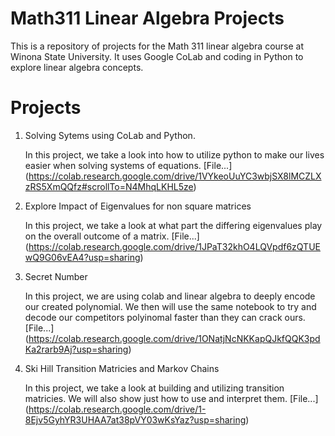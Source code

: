# Math311 Linear Algebra Projects

This is a repository of projects for the Math 311 linear algebra course at Winona State University. It uses Google CoLab and coding in Python to explore linear algebra concepts.

# Projects

1. Solving Sytems using CoLab and Python.

   In this project, we take a look into how to utilize python to make our lives easier when solving systems of equations.
   [File...] (https://colab.research.google.com/drive/1VYkeoUuYC3wbjSX8lMCZLXzRS5XmQQfz#scrollTo=N4MhqLKHL5ze)


2. Explore Impact of Eigenvalues for non square matrices

     In this project, we take a look at what part the differing eigenvalues play on the overall outcome of a matrix.
     [File...] (https://colab.research.google.com/drive/1JPaT32khO4LQVpdf6zQTUEwQ9G06vEA4?usp=sharing)


3. Secret Number

     In this project, we are using colab and linear algebra to deeply encode our created polynomial. We then will use the same notebook to try and decode our competitors polyinomal faster than they can crack ours.
     [File...] (https://colab.research.google.com/drive/1ONatjNcNKKapQJkfQQK3pdKa2rarb9Aj?usp=sharing)
  

4. Ski Hill Transition Matricies and Markov Chains

     In this project, we take a look at building and utilizing transition matricies. We will also show just how to use and interpret them.
     [File...] (https://colab.research.google.com/drive/1-8Ejv5GyhYR3UHAA7at38pVY03wKsYaz?usp=sharing)

